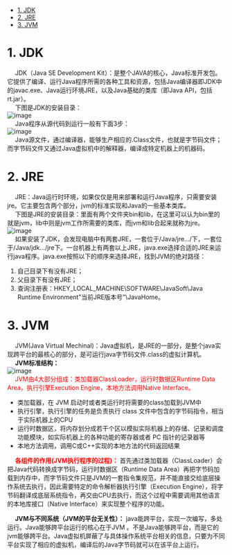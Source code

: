 
- [1. JDK](#1-jdk)
- [2. JRE](#2-jre)
- [3. JVM](#3-jvm)

<!-- 
https://mp.weixin.qq.com/s/h-q3yfadzGOpx9XKfWBkfw 

https://mp.weixin.qq.com/s/PFlZXXZU-zu_prCg5g4V0Q
jvm全套 链接: https://pan.baidu.com/s/1PcaER6cNiDt6teawLOwpgQ 提取码: c5fh

JVM学习目录
https://www.cnblogs.com/ding-dang/p/13129619.html
-->

# 1. JDK  
&emsp; JDK（Java SE Development Kit）：是整个JAVA的核心，Java标准开发包。它提供了编译、运行Java程序所需的各种工具和资源，包括Java编译器即JDK中的javac.exe、Java运行环境JRE，以及Java基础的类库（即Java API，包括rt.jar）。  
&emsp; 下图是JDK的安装目录：  
![image](https://gitee.com/wt1814/pic-host/raw/master/images/java/JVM/JVM-1.png)  
&emsp; Java程序从源代码到运行一般有下面3步：  
![image](https://gitee.com/wt1814/pic-host/raw/master/images/java/JVM/JVM-2.png)  
&emsp; Java源文件，通过编译器，能够生产相应的.Class文件，也就是字节码文件；而字节码文件又通过Java虚拟机中的解释器，编译成特定机器上的机器码。  

# 2. JRE  
&emsp; JRE：Java运行时环境，如果仅仅是用来部署和运行Java程序，只需要安装jre。它主要包含两个部分，jvm的标准实现和Java的一些基本类库。  
&emsp; 下图是JRE的安装目录：里面有两个文件夹bin和lib，在这里可以认为bin里的就是jvm，lib中则是jvm工作所需要的类库，而jvm和lib合起来就称为jre。  
![image](https://gitee.com/wt1814/pic-host/raw/master/images/java/JVM/JVM-3.png)  
&emsp; 如果安装了JDK，会发现电脑中有两套JRE，一套位于/Java/jre.../下，一套位于/Java/jdk.../jre下。一台机器上有两套以上JRE，java.exe选择合适的JRE来运行java程序。java.exe按照以下的顺序来选择JRE，找到JVM的绝对路径：  
1. 自己目录下有没有JRE；  
2. 父目录下有没有JRE；  
3. 查询注册表：HKEY_LOCAL_MACHINE\SOFTWARE\JavaSoft\Java Runtime Environment\"当前JRE版本号"\JavaHome。  

# 3. JVM  
&emsp; JVM(Java Virtual Mechinal)：Java虚拟机，是JRE的一部分，是整个java实现跨平台的最核心的部分，是可运行java字节码文件.class的虚拟计算机。  
&emsp; **JVM标准结构：**  
![image](https://gitee.com/wt1814/pic-host/raw/master/images/java/JVM/JVM-4.png)  
&emsp; <font color = "red">JVM由4大部分组成：类加载器ClassLoader，运行时数据区Runtime Data Area，执行引擎Execution Engine，本地方法调用Native Interface。</font>  

<!-- 
类加载器（ClassLoader），负责加载class文件，class文件在文件开头有特定的文件标示，并且ClassLoader只负责class文件的加载，至于它是否可以运行，则由Execution Engine决定。  
运行时数据区（Runtime Data Area）。  
执行引擎（Execution Engine），也叫Interpreter。Class文件被加载后，会把指令和数据信息放入内存中，Execution Engine则负责把这些命令解释给操作系统。  
本地方法调用（Native Interface），是负责调用本地接口的。作用是调用不同语言的接口给JAVA用，会在Native Method Stack中记录对应的本地方法，然后调用该方法时就通过Execution Engine加载对应的本地lib。原本多用于一些专业领域，如JAVA驱动，地图制作引擎等，现在关于这种本地方法接口的调用已经被类似于Socket通信，WebService等方式取代。  
-->

* 类加载器，在 JVM 启动时或者类运行时将需要的class加载到JVM中  
* 执行引擎，执行引擎的任务是负责执行 class 文件中包含的字节码指令，相当于实际机器上的CPU  
* 运行时数据区，将内存划分成若干个区以模拟实际机器上的存储、记录和调度功能模块，如实际机器上的各种功能的寄存器或者 PC 指针的记录器等  
* 本地方法调用，调用C或C++实现的本地方法的代码返回结果  
  
&emsp; **<font color = "red">各组件的作用(JVM执行程序的过程)：</font>** 首先通过类加载器（ClassLoader）会把Java代码转换成字节码，运行时数据区（Runtime Data Area）再把字节码加载到内存中，而字节码文件只是JVM的一套指令集规范，并不能直接交给底层操作系统去执行，因此需要特定的命令解析器执行引擎（Execution Engine），将字节码翻译成底层系统指令，再交由CPU去执行，而这个过程中需要调用其他语言的本地库接口（Native Interface）来实现整个程序的功能。  

&emsp; **JVM与不同系统（JVM的平台无关性）：** java能跨平台，实现一次编写，多处运行。Java能够跨平台运行的核心在于JVM 。不是Java能够跨平台，而是它的jvm能够跨平台。Java虚拟机屏蔽了与具体操作系统平台相关的信息，只要为不同平台实现了相应的虚拟机，编译后的Java字节码就可以在该平台上运行。  
